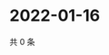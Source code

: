 # 2022-01-16

共 0 条

<!-- BEGIN WEIBO -->
<!-- 最后更新时间 Sun Jan 16 2022 04:00:39 GMT+0800 (China Standard Time) -->

<!-- END WEIBO -->
